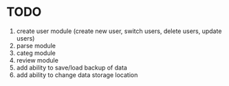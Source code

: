 # TODO
1. create user module (create new user, switch users, delete users, update users)
1. parse module
1. categ module
1. review module
1. add ability to save/load backup of data
1. add ability to change data storage location
